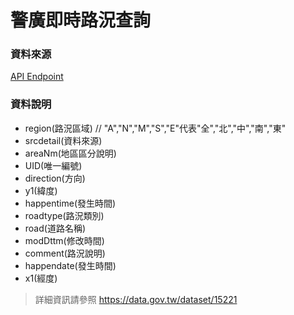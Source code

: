 # 警廣即時路況查詢

### 資料來源

[API Endpoint](https://od.moi.gov.tw/MOI/v1/pbs)

### 資料說明

- region(路況區域) // "A","N","M","S","E"代表"全","北","中","南","東"
- srcdetail(資料來源)
- areaNm(地區區分說明)
- UID(唯一編號)
- direction(方向)
- y1(緯度)
- happentime(發生時間)
- roadtype(路況類別)
- road(道路名稱)
- modDttm(修改時間)
- comment(路況說明)
- happendate(發生時間)
- x1(經度)

> 詳細資訊請參照 https://data.gov.tw/dataset/15221
